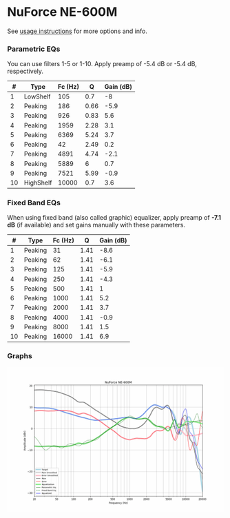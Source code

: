 # NuForce NE-600M
See [usage instructions](https://github.com/jaakkopasanen/AutoEq#usage) for more options and info.

### Parametric EQs
You can use filters 1-5 or 1-10. Apply preamp of -5.4 dB or -5.4 dB, respectively.

|   # | Type      |   Fc (Hz) |    Q |   Gain (dB) |
|-----|-----------|-----------|------|-------------|
|   1 | LowShelf  |       105 | 0.7  |        -8   |
|   2 | Peaking   |       186 | 0.66 |        -5.9 |
|   3 | Peaking   |       926 | 0.83 |         5.6 |
|   4 | Peaking   |      1959 | 2.28 |         3.1 |
|   5 | Peaking   |      6369 | 5.24 |         3.7 |
|   6 | Peaking   |        42 | 2.49 |         0.2 |
|   7 | Peaking   |      4891 | 4.74 |        -2.1 |
|   8 | Peaking   |      5889 | 6    |         0.7 |
|   9 | Peaking   |      7521 | 5.99 |        -0.9 |
|  10 | HighShelf |     10000 | 0.7  |         3.6 |

### Fixed Band EQs
When using fixed band (also called graphic) equalizer, apply preamp of **-7.1 dB** (if available) and set gains manually with these parameters.

|   # | Type    |   Fc (Hz) |    Q |   Gain (dB) |
|-----|---------|-----------|------|-------------|
|   1 | Peaking |        31 | 1.41 |        -8.6 |
|   2 | Peaking |        62 | 1.41 |        -6.1 |
|   3 | Peaking |       125 | 1.41 |        -5.9 |
|   4 | Peaking |       250 | 1.41 |        -4.3 |
|   5 | Peaking |       500 | 1.41 |         1   |
|   6 | Peaking |      1000 | 1.41 |         5.2 |
|   7 | Peaking |      2000 | 1.41 |         3.7 |
|   8 | Peaking |      4000 | 1.41 |        -0.9 |
|   9 | Peaking |      8000 | 1.41 |         1.5 |
|  10 | Peaking |     16000 | 1.41 |         6.9 |

### Graphs
![](./NuForce%20NE-600M.png)
